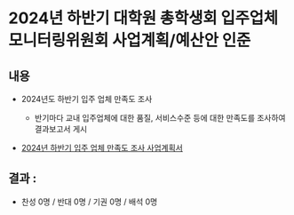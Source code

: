 2024년 하반기 대학원 총학생회 입주업체모니터링위원회 사업계획/예산안 인준
===

## 내용
- 2024년도 하반기 입주 업체 만족도 조사
   - 반기마다 교내 입주업체에 대한 품질, 서비스수준 등에 대한 만족도를 조사하여 결과보고서 게시

- [2024년 하반기 입주 업체 만족도 조사 사업계획서](입모위_만족도조사_사업계획서.md)

## 결과 : 
- 찬성 0명 / 반대 0명 / 기권 0명 / 배석 0명
